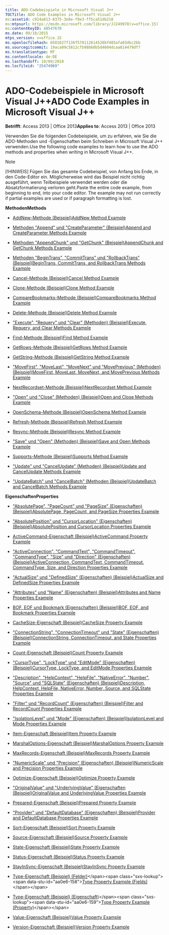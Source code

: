 ```yaml
---
title: ADO-Codebeispiele in Microsoft Visual J++
TOCTitle: ADO Code Examples in Microsoft Visual J++
ms:assetid: c924a813-0375-3e8e-f9e3-ff5ca51db218
ms:mtpsurl: https://msdn.microsoft.com/library/JJ249978(v=office.15)
ms:contentKeyID: 48547670
ms.date: 09/18/2015
mtps_version: v=office.15
ms.openlocfilehash: 6581027f136f578112614528bf485afa03dbc2bb
ms.sourcegitcommit: 19aca09c5812cfb98b68b5d4604dcaa814479df7
ms.translationtype: MT
ms.contentlocale: de-DE
ms.lasthandoff: 10/09/2018
ms.locfileid: "25474969"
---
```

# <a name="ado-code-examples-in-microsoft-visual-j"></a><span data-ttu-id="aa0e6-102">ADO-Codebeispiele in Microsoft Visual J++</span><span class="sxs-lookup"><span data-stu-id="aa0e6-102">ADO Code Examples in Microsoft Visual J++</span></span>


<span data-ttu-id="aa0e6-103">**Betrifft**: Access 2013 | Office 2013</span><span class="sxs-lookup"><span data-stu-id="aa0e6-103">**Applies to**: Access 2013 | Office 2013</span></span>

<span data-ttu-id="aa0e6-104">Verwenden Sie die folgenden Codebeispiele, um zu erfahren, wie Sie die ADO-Methoden und -Eigenschaften beim Schreiben in Microsoft Visual J++ verwenden.</span><span class="sxs-lookup"><span data-stu-id="aa0e6-104">Use the following code examples to learn how to use the ADO methods and properties when writing in Microsoft Visual J++.</span></span>


> [!NOTE]
> <span data-ttu-id="aa0e6-p101">[!HINWEIS] Fügen Sie das gesamte Codebeispiel, von Anfang bis Ende, in den Code-Editor ein. Möglicherweise wird das Beispiel nicht richtig ausgeführt, wenn Teilbeispiele verwendet werden oder die Absatzformatierung verloren geht.</span><span class="sxs-lookup"><span data-stu-id="aa0e6-p101">Paste the entire code example, from beginning to end, into your code editor. The example may not run correctly if partial examples are used or if paragraph formatting is lost.</span></span>



<span data-ttu-id="aa0e6-107">**Methoden**</span><span class="sxs-lookup"><span data-stu-id="aa0e6-107">**Methods**</span></span>

  - [<span data-ttu-id="aa0e6-108">AddNew-Methode (Beispiel)</span><span class="sxs-lookup"><span data-stu-id="aa0e6-108">AddNew Method Example</span></span>](addnew-method-example-vj.md)

  - [<span data-ttu-id="aa0e6-109">Methoden "Append" und "CreateParameter" (Beispiel)</span><span class="sxs-lookup"><span data-stu-id="aa0e6-109">Append and CreateParameter Methods Example</span></span>](append-and-createparameter-methods-example-vj.md)

  - [<span data-ttu-id="aa0e6-110">Methoden "AppendChunk" und "GetChunk" (Beispiel)</span><span class="sxs-lookup"><span data-stu-id="aa0e6-110">AppendChunk and GetChunk Methods Example</span></span>](appendchunk-and-getchunk-methods-example-vj.md)

  - [<span data-ttu-id="aa0e6-111">Methoden "BeginTrans", "CommitTrans" und "RollbackTrans" (Beispiel)</span><span class="sxs-lookup"><span data-stu-id="aa0e6-111">BeginTrans, CommitTrans, and RollbackTrans Methods Example</span></span>](begintrans-committrans-and-rollbacktrans-methods-example-vj.md)

  - [<span data-ttu-id="aa0e6-112">Cancel-Methode (Beispiel)</span><span class="sxs-lookup"><span data-stu-id="aa0e6-112">Cancel Method Example</span></span>](cancel-method-example-vj.md)

  - [<span data-ttu-id="aa0e6-113">Clone-Methode (Beispiel)</span><span class="sxs-lookup"><span data-stu-id="aa0e6-113">Clone Method Example</span></span>](clone-method-example-vj.md)

  - [<span data-ttu-id="aa0e6-114">CompareBookmarks-Methode (Beispiel)</span><span class="sxs-lookup"><span data-stu-id="aa0e6-114">CompareBookmarks Method Example</span></span>](comparebookmarks-method-example-vj.md)

  - [<span data-ttu-id="aa0e6-115">Delete-Methode (Beispiel)</span><span class="sxs-lookup"><span data-stu-id="aa0e6-115">Delete Method Example</span></span>](delete-method-example-vj.md)

  - [<span data-ttu-id="aa0e6-116">"Execute", "Requery" und "Clear" (Methoden) (Beispiel)</span><span class="sxs-lookup"><span data-stu-id="aa0e6-116">Execute, Requery, and Clear Methods Example</span></span>](execute-requery-and-clear-methods-example-vj.md)

  - [<span data-ttu-id="aa0e6-117">Find-Methode (Beispiel)</span><span class="sxs-lookup"><span data-stu-id="aa0e6-117">Find Method Example</span></span>](find-method-example-vj.md)

  - [<span data-ttu-id="aa0e6-118">GetRows-Methode (Beispiel)</span><span class="sxs-lookup"><span data-stu-id="aa0e6-118">GetRows Method Example</span></span>](getrows-method-example-vj.md)

  - [<span data-ttu-id="aa0e6-119">GetString-Methode (Beispiel)</span><span class="sxs-lookup"><span data-stu-id="aa0e6-119">GetString Method Example</span></span>](getstring-method-example-vj.md)

  - [<span data-ttu-id="aa0e6-120">"MoveFirst", "MoveLast", "MoveNext" und "MovePrevious" (Methoden) (Beispiel)</span><span class="sxs-lookup"><span data-stu-id="aa0e6-120">MoveFirst, MoveLast, MoveNext, and MovePrevious Methods Example</span></span>](movefirst-movelast-movenext-and-moveprevious-methods-example-vj.md)

  - [<span data-ttu-id="aa0e6-121">NextRecordset-Methode (Beispiel)</span><span class="sxs-lookup"><span data-stu-id="aa0e6-121">NextRecordset Method Example</span></span>](nextrecordset-method-example-vj.md)

  - [<span data-ttu-id="aa0e6-122">"Open" und "Close" (Methoden) (Beispiel)</span><span class="sxs-lookup"><span data-stu-id="aa0e6-122">Open and Close Methods Example</span></span>](open-and-close-methods-example-vj.md)

  - [<span data-ttu-id="aa0e6-123">OpenSchema-Methode (Beispiel)</span><span class="sxs-lookup"><span data-stu-id="aa0e6-123">OpenSchema Method Example</span></span>](openschema-method-example-vj.md)

  - [<span data-ttu-id="aa0e6-124">Refresh-Methode (Beispiel)</span><span class="sxs-lookup"><span data-stu-id="aa0e6-124">Refresh Method Example</span></span>](refresh-method-example-vj.md)

  - [<span data-ttu-id="aa0e6-125">Resync-Methode (Beispiel)</span><span class="sxs-lookup"><span data-stu-id="aa0e6-125">Resync Method Example</span></span>](resync-method-example-vj.md)

  - [<span data-ttu-id="aa0e6-126">"Save" und "Open" (Methoden) (Beispiel)</span><span class="sxs-lookup"><span data-stu-id="aa0e6-126">Save and Open Methods Example</span></span>](save-and-open-methods-example-vj.md)

  - [<span data-ttu-id="aa0e6-127">Supports-Methode (Beispiel)</span><span class="sxs-lookup"><span data-stu-id="aa0e6-127">Supports Method Example</span></span>](supports-method-example-vj.md)

  - [<span data-ttu-id="aa0e6-128">"Update" und "CancelUpdate" (Methoden) (Beispiel)</span><span class="sxs-lookup"><span data-stu-id="aa0e6-128">Update and CancelUpdate Methods Example</span></span>](update-and-cancelupdate-methods-example-vj.md)

  - [<span data-ttu-id="aa0e6-129">"UpdateBatch" und "CancelBatch" (Methoden (Beispiel)</span><span class="sxs-lookup"><span data-stu-id="aa0e6-129">UpdateBatch and CancelBatch Methods Example</span></span>](updatebatch-and-cancelbatch-methods-example-vj.md)

<span data-ttu-id="aa0e6-130">**Eigenschaften**</span><span class="sxs-lookup"><span data-stu-id="aa0e6-130">**Properties**</span></span>

  - [<span data-ttu-id="aa0e6-131">"AbsolutePage", "PageCount" und "PageSize" (Eigenschaften) (Beispiel)</span><span class="sxs-lookup"><span data-stu-id="aa0e6-131">AbsolutePage, PageCount, and PageSize Properties Example</span></span>](absolutepage-pagecount-and-pagesize-properties-example-vj.md)

  - [<span data-ttu-id="aa0e6-132">"AbsolutePosition" und "CursorLocation" (Eigenschaften) (Beispiel)</span><span class="sxs-lookup"><span data-stu-id="aa0e6-132">AbsolutePosition and CursorLocation Properties Example</span></span>](absoluteposition-and-cursorlocation-properties-example-vj.md)

  - [<span data-ttu-id="aa0e6-133">ActiveCommand-Eigenschaft (Beispiel)</span><span class="sxs-lookup"><span data-stu-id="aa0e6-133">ActiveCommand Property Example</span></span>](activecommand-property-example-vj.md)

  - [<span data-ttu-id="aa0e6-134">"ActiveConnection", "CommandText", "CommandTimeout", "CommandType", "Size" und "Direction" (Eigenschaften) (Beispiel)</span><span class="sxs-lookup"><span data-stu-id="aa0e6-134">ActiveConnection, CommandText, CommandTimeout, CommandType, Size, and Direction Properties Example</span></span>](activeconnection-commandtext-commandtimeout-commandtype-size-and-direction-properties-example-vj.md)

  - [<span data-ttu-id="aa0e6-135">"ActualSize" und "DefinedSize" (Eigenschaften) (Beispiel)</span><span class="sxs-lookup"><span data-stu-id="aa0e6-135">ActualSize and DefinedSize Properties Example</span></span>](actualsize-and-definedsize-properties-example-vj.md)

  - [<span data-ttu-id="aa0e6-136">"Attributes" und "Name" (Eigenschaften) (Beispiel)</span><span class="sxs-lookup"><span data-stu-id="aa0e6-136">Attributes and Name Properties Example</span></span>](attributes-and-name-properties-example-vj.md)

  - [<span data-ttu-id="aa0e6-137">BOF, EOF und Bookmark (Eigenschaften) (Beispiel)</span><span class="sxs-lookup"><span data-stu-id="aa0e6-137">BOF, EOF, and Bookmark Properties Example</span></span>](bof-eof-and-bookmark-properties-example-vj.md)

  - [<span data-ttu-id="aa0e6-138">CacheSize-Eigenschaft (Beispiel)</span><span class="sxs-lookup"><span data-stu-id="aa0e6-138">CacheSize Property Example</span></span>](cachesize-property-example-vj.md)

  - [<span data-ttu-id="aa0e6-139">"ConnectionString", "ConnectionTimeout" und "State" (Eigenschaften) (Beispiel)</span><span class="sxs-lookup"><span data-stu-id="aa0e6-139">ConnectionString, ConnectionTimeout, and State Properties Example</span></span>](connectionstring-connectiontimeout-and-state-properties-example-vj.md)

  - [<span data-ttu-id="aa0e6-140">Count-Eigenschaft (Beispiel)</span><span class="sxs-lookup"><span data-stu-id="aa0e6-140">Count Property Example</span></span>](count-property-example-vj.md)

  - [<span data-ttu-id="aa0e6-141">"CursorType", "LockType" und "EditMode" (Eigenschaften) (Beispiel)</span><span class="sxs-lookup"><span data-stu-id="aa0e6-141">CursorType, LockType, and EditMode Properties Example</span></span>](cursortype-locktype-and-editmode-properties-example-vj.md)

  - [<span data-ttu-id="aa0e6-142">"Description", "HelpContext", "HelpFile", "NativeError", "Number", "Source" und "SQLState" (Eigenschaften) (Beispiel)</span><span class="sxs-lookup"><span data-stu-id="aa0e6-142">Description, HelpContext, HelpFile, NativeError, Number, Source, and SQLState Properties Example</span></span>](description-helpcontext-helpfile-nativeerror-number-source-and-sqlstate-properties-example-vj.md)

  - [<span data-ttu-id="aa0e6-143">"Filter" und "RecordCount" (Eigenschaften) (Beispiel)</span><span class="sxs-lookup"><span data-stu-id="aa0e6-143">Filter and RecordCount Properties Example</span></span>](filter-and-recordcount-properties-example-vj.md)

  - [<span data-ttu-id="aa0e6-144">"IsolationLevel" und "Mode" (Eigenschaften) (Beispiel)</span><span class="sxs-lookup"><span data-stu-id="aa0e6-144">IsolationLevel and Mode Properties Example</span></span>](isolationlevel-and-mode-properties-example-vj.md)

  - [<span data-ttu-id="aa0e6-145">Item-Eigenschaft (Beispiel)</span><span class="sxs-lookup"><span data-stu-id="aa0e6-145">Item Property Example</span></span>](item-property-example-vj.md)

  - [<span data-ttu-id="aa0e6-146">MarshalOptions-Eigenschaft (Beispiel)</span><span class="sxs-lookup"><span data-stu-id="aa0e6-146">MarshalOptions Property Example</span></span>](marshaloptions-property-example-vj.md)

  - [<span data-ttu-id="aa0e6-147">MaxRecords-Eigenschaft (Beispiel)</span><span class="sxs-lookup"><span data-stu-id="aa0e6-147">MaxRecords Property Example</span></span>](maxrecords-property-example-vj.md)

  - [<span data-ttu-id="aa0e6-148">"NumericScale" und "Precision" (Eigenschaften) (Beispiel)</span><span class="sxs-lookup"><span data-stu-id="aa0e6-148">NumericScale and Precision Properties Example</span></span>](numericscale-and-precision-properties-example-vj.md)

  - [<span data-ttu-id="aa0e6-149">Optimize-Eigenschaft (Beispiel)</span><span class="sxs-lookup"><span data-stu-id="aa0e6-149">Optimize Property Example</span></span>](optimize-property-example-vj.md)

  - [<span data-ttu-id="aa0e6-150">"OriginalValue" und "UnderlyingValue" (Eigenschaften (Beispiel)</span><span class="sxs-lookup"><span data-stu-id="aa0e6-150">OriginalValue and UnderlyingValue Properties Example</span></span>](originalvalue-and-underlyingvalue-properties-example-vj.md)

  - [<span data-ttu-id="aa0e6-151">Prepared-Eigenschaft (Beispiel)</span><span class="sxs-lookup"><span data-stu-id="aa0e6-151">Prepared Property Example</span></span>](prepared-property-example-vj.md)

  - [<span data-ttu-id="aa0e6-152">"Provider" und "DefaultDatabase" (Eigenschaften) (Beispiel)</span><span class="sxs-lookup"><span data-stu-id="aa0e6-152">Provider and DefaultDatabase Properties Example</span></span>](provider-and-defaultdatabase-properties-example-vj.md)

  - [<span data-ttu-id="aa0e6-153">Sort-Eigenschaft (Beispiel)</span><span class="sxs-lookup"><span data-stu-id="aa0e6-153">Sort Property Example</span></span>](sort-property-example-vj.md)

  - [<span data-ttu-id="aa0e6-154">Source-Eigenschaft (Beispiel)</span><span class="sxs-lookup"><span data-stu-id="aa0e6-154">Source Property Example</span></span>](source-property-example-vj.md)

  - [<span data-ttu-id="aa0e6-155">State-Eigenschaft (Beispiel)</span><span class="sxs-lookup"><span data-stu-id="aa0e6-155">State Property Example</span></span>](state-property-example-vj.md)

  - [<span data-ttu-id="aa0e6-156">Status-Eigenschaft (Beispiel)</span><span class="sxs-lookup"><span data-stu-id="aa0e6-156">Status Property Example</span></span>](status-property-example-vj.md)

  - [<span data-ttu-id="aa0e6-157">StayInSync-Eigenschaft (Beispiel)</span><span class="sxs-lookup"><span data-stu-id="aa0e6-157">StayInSync Property Example</span></span>](stayinsync-property-example-vj.md)

  - <span data-ttu-id="aa0e6-158">[Type-Eigenschaft (Beispiel) (Felder)](https://msdn.microsoft.com/library/jj250207\(v=office.15\))</span><span class="sxs-lookup"><span data-stu-id="aa0e6-158">[Type Property Example (Fields)](https://msdn.microsoft.com/library/jj250207\(v=office.15\))</span></span>

  - <span data-ttu-id="aa0e6-159">[Type-Eigenschaft (Beispiel) (Eigenschaft)](https://msdn.microsoft.com/library/jj249182\(v=office.15\))</span><span class="sxs-lookup"><span data-stu-id="aa0e6-159">[Type Property Example (Property)](https://msdn.microsoft.com/library/jj249182\(v=office.15\))</span></span>

  - [<span data-ttu-id="aa0e6-160">Value-Eigenschaft (Beispiel)</span><span class="sxs-lookup"><span data-stu-id="aa0e6-160">Value Property Example</span></span>](value-property-example-vj.md)

  - [<span data-ttu-id="aa0e6-161">Version-Eigenschaft (Beispiel)</span><span class="sxs-lookup"><span data-stu-id="aa0e6-161">Version Property Example</span></span>](version-property-example-vj.md)

